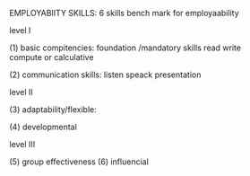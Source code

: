 EMPLOYABIITY SKILLS: 6 skills bench mark  for employaability

level I

(1) basic compitencies: foundation /mandatory skills
        read
        write  
        compute or calculative

(2) communication skills:
        listen
        speack
        presentation

level II

(3) adaptability/flexible:

(4) developmental

level III

(5) group effectiveness
(6) influencial
